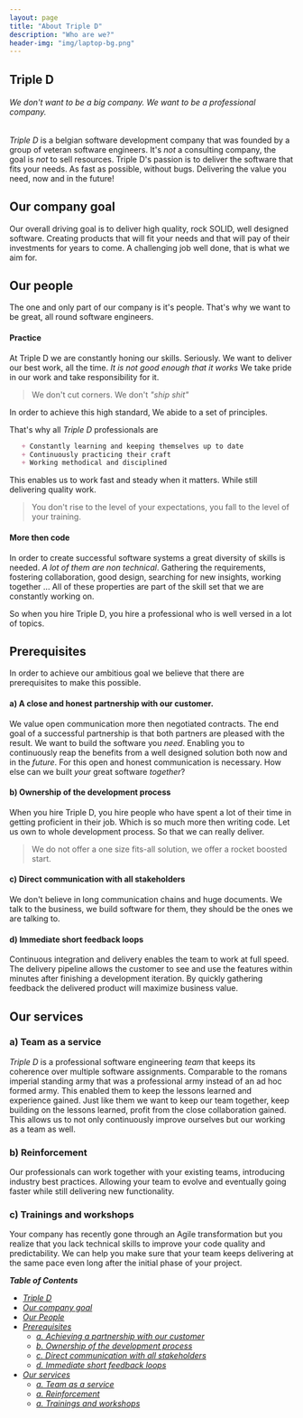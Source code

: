 ```yaml
---
layout: page
title: "About Triple D"
description: "Who are we?"
header-img: "img/laptop-bg.png"
---
```

## Triple D  <a name="1"/>

###### We don't want to be a big company. We want to be a _professional_ company.

*Triple D* is a belgian software development company that was founded by a group of veteran software engineers. It's *not* a consulting company, the goal is *not* to sell resources. Triple D's passion is to deliver the software that fits your needs. As fast as possible, without bugs.  Delivering the value you need, now and in the future!

## Our company goal  <a name="2"/>

Our overall driving goal is to deliver high quality, rock SOLID, well designed software. Creating products that will fit your needs and that will pay of their investments for years to come. A challenging job well done, that is what we aim for.


## Our people <a name="3"/>

The one and only part of our company is it's people. That's why we want to be great, all round software engineers. 

#### Practice

 At Triple D we are constantly honing our skills. Seriously. We want to deliver our best work, all the time. *It is not good enough that it works* We take pride in our work and take responsibility for it.

  > We don't cut corners. We don't *"ship shit"*
  
   In order to achieve this high standard, We abide to a set of principles. 


That's why all *Triple D* professionals are
```markdown
   + Constantly learning and keeping themselves up to date
   + Continuously practicing their craft
   + Working methodical and disciplined
```

This enables us to work fast and steady when it matters. While still delivering quality work.
   
> You don't rise to the level of your expectations, you fall to the level of your training.

#### More then code

In order to create successful software systems a great diversity of skills is needed. *A lot of them are non technical*. Gathering the requirements, fostering collaboration, good design, searching for new insights, working together ... All of these properties are part of the skill set that we are constantly working on. 

So when you hire Triple D, you hire a professional who is well versed in a lot of topics.
   
## Prerequisites  <a name="4"/>

In order to achieve our ambitious goal we believe that there are prerequisites to make this possible.

#### a) A close and honest partnership with our customer. <a name="4.a"/>
   We value open communication more then negotiated contracts. The end goal of a successful partnership is that both partners are pleased with the result. We want to build the software you *need*. Enabling you to continuously reap the benefits from a well designed solution both now and in the *future*. For this open and honest communication is necessary. How else can we built *your* great software *together*?


#### b) Ownership of the development process <a name="4.b"/>
When you hire Triple D, you hire people who have spent a lot of their time in getting proficient in their job. Which is so much more then writing code. Let us own to whole development process. So that we can really deliver.

> We do not offer a one size fits-all solution, we offer a rocket boosted start.

#### c) Direct communication with all stakeholders <a name="4.c"/>
We don't believe in long communication chains and huge documents. We talk to the business, we build software for them, they should be the ones we are talking to.


#### d) Immediate short feedback loops <a name="4.d"/>
   Continuous integration and delivery enables the team to work at full speed. The delivery pipeline allows the customer to see and use the features within minutes after finishing a development iteration. By quickly gathering feedback the delivered product will maximize business value. 
   

## Our services <a name="5"/>

### a) Team as a service <a name="5.a"/>
*Triple D* is a professional software engineering *team* that keeps its coherence over multiple software assignments. Comparable to the romans imperial standing army that was a professional army instead of an ad hoc formed army. This enabled them to keep the lessons learned and experience gained. Just like them we want to keep our team together, keep building on the lessons learned, profit from the close collaboration gained. This allows us to not only continuously improve ourselves but our working as a team as well.

### b) Reinforcement <a name="5.b"/>
Our professionals can work together with your existing teams, introducing industry best practices. Allowing your team to evolve and eventually going faster while still delivering new functionality.

### c) Trainings and workshops <a name="5.c"/>
Your company has recently gone through an Agile transformation but you realize that you lack technical skills to improve your code quality and predictability. We can help you make sure that your team keeps delivering at the same pace even long after the initial phase of your project.

_**Table of Contents**_

* _[Triple D](#1)_
* _[Our company goal](#2)_
* _[Our People](#3)_
* _[Prerequisites](#4)_
  + _[a. Achieving a partnership with our customer](#4.a)_
  + _[b. Ownership of the development process](#4.b)_
  + _[c. Direct communication with all stakeholders](#4.c)_
  + _[d. Immediate short feedback loops ](#4.d)_
* _[Our services](#5)_
  + _[a. Team as a service](#5.a)_
  + _[a. Reinforcement](#5.b)_
  + _[a. Trainings and workshops](#5.c)_
